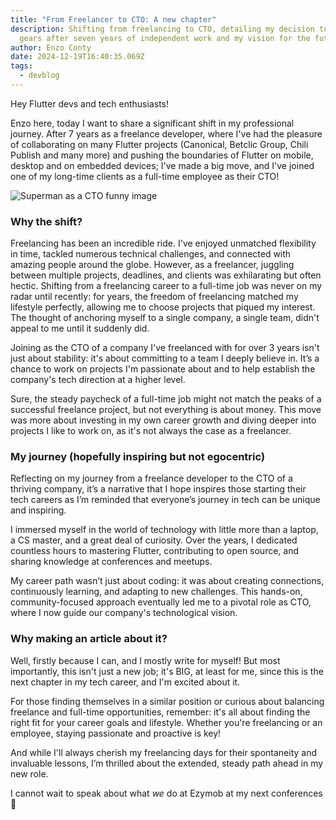 ```yaml
---
title: "From Freelancer to CTO: A new chapter"
description: Shifting from freelancing to CTO, detailing my decision to shift
  gears after seven years of independent work and my vision for the future
author: Enzo Conty
date: 2024-12-19T16:40:35.069Z
tags:
  - devblog
---
```

Hey Flutter devs and tech enthusiasts!

Enzo here, today I want to share a significant shift in my professional journey.
After 7 years as a freelance developer, where I've had the pleasure of collaborating on many Flutter projects (Canonical, Betclic Group, Chili Publish and many more) and pushing the boundaries of Flutter on mobile, desktop and on embedded devices; I've made a big move, and I've joined one of my long-time clients as a full-time employee as their CTO!

![Superman as a CTO funny image](https://dev-to-uploads.s3.amazonaws.com/uploads/articles/tc3hstydcs93qnmjcd81.png)

### Why the shift?

Freelancing has been an incredible ride. I've enjoyed unmatched flexibility in time, tackled numerous technical challenges, and connected with amazing people around the globe. 
However, as a freelancer, juggling between multiple projects, deadlines, and clients was exhilarating but often hectic.
Shifting from a freelancing career to a full-time job was never on my radar until recently: for years, the freedom of freelancing matched my lifestyle perfectly, allowing me to choose projects that piqued my interest. The thought of anchoring myself to a single company, a single team, didn't appeal to me until it suddenly did.

Joining as the CTO of a company I've freelanced with for over 3 years isn't just about stability: it's about committing to a team I deeply believe in. It’s a chance to work on projects I'm passionate about and to help establish the company's tech direction at a higher level.

Sure, the steady paycheck of a full-time job might not match the peaks of a successful freelance project, but not everything is about money. This move was more about investing in my own career growth and diving deeper into projects I like to work on, as it's not always the case as a freelancer.

### My journey (hopefully inspiring but not egocentric)

Reflecting on my journey from a freelance developer to the CTO of a thriving company, it’s a narrative that I hope inspires those starting their tech careers as I’m reminded that everyone’s journey in tech can be unique and inspiring.

I immersed myself in the world of technology with little more than a laptop, a CS master, and a great deal of curiosity. Over the years, I dedicated countless hours to mastering Flutter, contributing to open source, and sharing knowledge at conferences and meetups.

My career path wasn’t just about coding: it was about creating connections, continuously learning, and adapting to new challenges. This hands-on, community-focused approach eventually led me to a pivotal role as CTO, where I now guide our company's technological vision.

### Why making an article about it?

Well, firstly because I can, and I mostly write for myself!
But most importantly, this isn't just a new job; it's BIG, at least for me, since this is the next chapter in my tech career, and I'm excited about it.

For those finding themselves in a similar position or curious about balancing freelance and full-time opportunities, remember: it's all about finding the right fit for your career goals and lifestyle.
Whether you're freelancing or an employee, staying passionate and proactive is key!

And while I'll always cherish my freelancing days for their spontaneity and invaluable lessons, I’m thrilled about the extended, steady path ahead in my new role.

I cannot wait to speak about what *we* do at Ezymob at my next conferences 👀